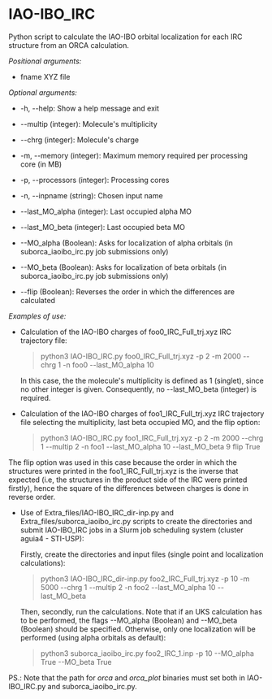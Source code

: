# IAO-IBO_IRC
Python script to calculate the IAO-IBO orbital localization for each IRC structure from an ORCA calculation.

_Positional arguments:_

  * fname                 XYZ file


_Optional arguments:_

  * -h, --help:                   Show a help message and exit
  
  * --multip (integer):           Molecule's multiplicity
  
  * --chrg (integer):             Molecule's charge
  
  * -m, --memory (integer):       Maximum memory required per processing core (in MB)
  
  * -p, --processors (integer):   Processing cores
  
  * -n, --inpname (string):       Chosen input name
  
  * --last_MO_alpha (integer):    Last occupied alpha MO
  
  * --last_MO_beta (integer):     Last occupied beta MO

  * --MO_alpha (Boolean):         Asks for localization of alpha orbitals (in suborca_iaoibo_irc.py job submissions only)
  
  * --MO_beta (Boolean):          Asks for localization of beta orbitals (in suborca_iaoibo_irc.py job submissions only)
  
  * --flip (Boolean):             Reverses the order in which the differences are calculated

_Examples of use:_ 

  * Calculation of the IAO-IBO charges of foo0_IRC_Full_trj.xyz IRC trajectory file:

    > python3 IAO-IBO_IRC.py foo0_IRC_Full_trj.xyz -p 2 -m 2000 --chrg 1 -n foo0 --last_MO_alpha 10

    In this case, the the molecule's multiplicity is defined as 1 (singlet), since no other integer is given. Consequently, no --last_MO_beta (integer) is required.

  * Calculation of the IAO-IBO charges of foo1_IRC_Full_trj.xyz IRC trajectory file selecting the multiplicity, last beta occupied MO, and the flip option:

    > python3 IAO-IBO_IRC.py foo1_IRC_Full_trj.xyz -p 2 -m 2000 --chrg 1 --multip 2 -n foo1 --last_MO_alpha 10 --last_MO_beta 9 flip True

  The flip option was used in this case because the order in which the structures were printed in the foo1_IRC_Full_trj.xyz is the inverse that expected (i.e, the structures in the product side of the IRC were printed firstly), hence the square of the differences between charges is done in reverse order.
    
  * Use of Extra_files/IAO-IBO_IRC_dir-inp.py and Extra_files/suborca_iaoibo_irc.py scripts to create the directories and submit IAO-IBO_IRC jobs in a Slurm job scheduling system (cluster aguia4 - STI-USP):

    Firstly, create the directories and input files (single point and localization calculations):
    
    > python3 IAO-IBO_IRC_dir-inp.py foo2_IRC_Full_trj.xyz -p 10 -m 5000 --chrg 1 --multip 2 -n foo2 --last_MO_alpha 10 --last_MO_beta

    Then, secondly, run the calculations. Note that if an UKS calculation has to be performed, the flags --MO_alpha (Boolean) and --MO_beta (Boolean) should be specified. Otherwise, only one localization will be performed (using alpha orbitals as default):
    
    > python3 suborca_iaoibo_irc.py foo2_IRC_1.inp -p 10 --MO_alpha True --MO_beta True

  PS.: Note that the path for _orca_ and _orca_plot_ binaries must set both in IAO-IBO_IRC.py and suborca_iaoibo_irc.py.


